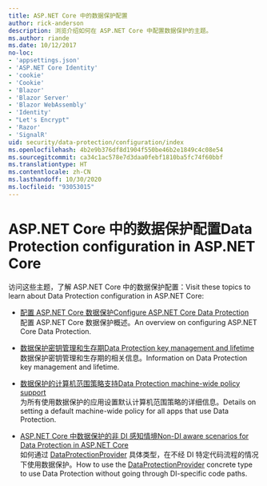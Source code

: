 ```yaml
---
title: ASP.NET Core 中的数据保护配置
author: rick-anderson
description: 浏览介绍如何在 ASP.NET Core 中配置数据保护的主题。
ms.author: riande
ms.date: 10/12/2017
no-loc:
- 'appsettings.json'
- 'ASP.NET Core Identity'
- 'cookie'
- 'Cookie'
- 'Blazor'
- 'Blazor Server'
- 'Blazor WebAssembly'
- 'Identity'
- "Let's Encrypt"
- 'Razor'
- 'SignalR'
uid: security/data-protection/configuration/index
ms.openlocfilehash: 4b2e9b376df8d1904f550be46b2e1849c4c08e54
ms.sourcegitcommit: ca34c1ac578e7d3daa0febf1810ba5fc74f60bbf
ms.translationtype: HT
ms.contentlocale: zh-CN
ms.lasthandoff: 10/30/2020
ms.locfileid: "93053015"
---
```

# <a name="data-protection-configuration-in-aspnet-core"></a><span data-ttu-id="65543-103">ASP.NET Core 中的数据保护配置</span><span class="sxs-lookup"><span data-stu-id="65543-103">Data Protection configuration in ASP.NET Core</span></span>

<span data-ttu-id="65543-104">访问这些主题，了解 ASP.NET Core 中的数据保护配置：</span><span class="sxs-lookup"><span data-stu-id="65543-104">Visit these topics to learn about Data Protection configuration in ASP.NET Core:</span></span>

* [<span data-ttu-id="65543-105">配置 ASP.NET Core 数据保护</span><span class="sxs-lookup"><span data-stu-id="65543-105">Configure ASP.NET Core Data Protection</span></span>](xref:security/data-protection/configuration/overview)  
  <span data-ttu-id="65543-106">配置 ASP.NET Core 数据保护概述。</span><span class="sxs-lookup"><span data-stu-id="65543-106">An overview on configuring ASP.NET Core Data Protection.</span></span>

* [<span data-ttu-id="65543-107">数据保护密钥管理和生存期</span><span class="sxs-lookup"><span data-stu-id="65543-107">Data Protection key management and lifetime</span></span>](xref:security/data-protection/configuration/default-settings)  
  <span data-ttu-id="65543-108">数据保护密钥管理和生存期的相关信息。</span><span class="sxs-lookup"><span data-stu-id="65543-108">Information on Data Protection key management and lifetime.</span></span>

* [<span data-ttu-id="65543-109">数据保护的计算机范围策略支持</span><span class="sxs-lookup"><span data-stu-id="65543-109">Data Protection machine-wide policy support</span></span>](xref:security/data-protection/configuration/machine-wide-policy)  
  <span data-ttu-id="65543-110">为所有使用数据保护的应用设置默认计算机范围策略的详细信息。</span><span class="sxs-lookup"><span data-stu-id="65543-110">Details on setting a default machine-wide policy for all apps that use Data Protection.</span></span>

* [<span data-ttu-id="65543-111">ASP.NET Core 中数据保护的非 DI 感知情境</span><span class="sxs-lookup"><span data-stu-id="65543-111">Non-DI aware scenarios for Data Protection in ASP.NET Core</span></span>](xref:security/data-protection/configuration/non-di-scenarios)  
  <span data-ttu-id="65543-112">如何通过 [DataProtectionProvider](/dotnet/api/Microsoft.AspNetCore.DataProtection.DataProtectionProvider) 具体类型，在不经 DI 特定代码流程的情况下使用数据保护。</span><span class="sxs-lookup"><span data-stu-id="65543-112">How to use the [DataProtectionProvider](/dotnet/api/Microsoft.AspNetCore.DataProtection.DataProtectionProvider) concrete type to use Data Protection without going through DI-specific code paths.</span></span>
